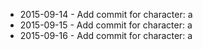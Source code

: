 - 2015-09-14 - Add commit for character: a
- 2015-09-15 - Add commit for character: a
- 2015-09-16 - Add commit for character: a
